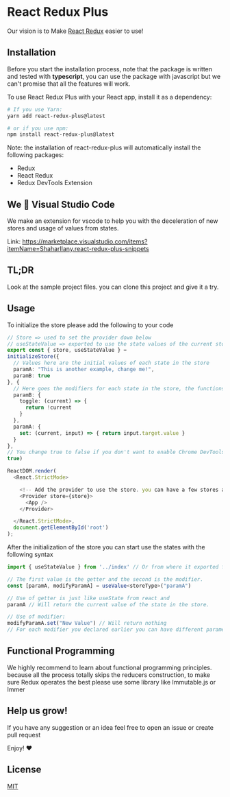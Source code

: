 # React Redux Plus

Our vision is to Make [React Redux](https://github.com/reduxjs/react-redux) easier to use!


## Installation

Before you start the installation process, note that the package is written and tested with **typescript**, you can use the package with javascript but we can't promise that all the features will work.

To use React Redux Plus with your React app, install it as a dependency:

```bash
# If you use Yarn:
yarn add react-redux-plus@latest

# or if you use npm:
npm install react-redux-plus@latest
```

Note: the installation of react-redux-plus will automatically install the following packages:

- Redux
- React Redux
- Redux DevTools Extension

## We 💖 Visual Studio Code

We make an extension for vscode to help you with the deceleration of new stores and usage of values from states.

Link:
https://marketplace.visualstudio.com/items?itemName=ShaharIlany.react-redux-plus-snippets

## TL;DR

Look at the sample project files. you can clone this project and give it a try.

## Usage

To initialize the store please add the following to your code

```typescript
// Store => used to set the provider down below
// useStateValue => exported to use the state values of the current store.
export const { store, useStateValue } =
initializeStore({
  // Values here are the initial values of each state in the store
  paramA: "This is another example, change me!",
  paramB: true
}, {
  // Here goes the modifiers for each state in the store, the functions inside each object must have current parameter and return the new value after the change
  paramB: {
    toggle: (current) => {
      return !current
    }
  },
  paramA: {
    set: (current, input) => { return input.target.value }
  }
}, 
// You change true to false if you don't want to enable Chrome DevTools'
true)

ReactDOM.render(
  <React.StrictMode>

    <!-- Add the provider to use the store. you can have a few stores and set a few providers just like regular react redux -->
    <Provider store={store}>
      <App />
    </Provider>

  </React.StrictMode>,
  document.getElementById('root')
);

```

After the initialization of the store you can start use the states with the following syntax

```typescript
import { useStateValue } from '../index' // Or from where it exported from

// The first value is the getter and the second is the modifier.
const [paramA, modifyParamA] = useValue<storeType>("paramA")

// Use of getter is just like useState from react and
paramA // Will return the current value of the state in the store.

// Use of modifier:
modifyParamA.set("New Value") // Will return nothing
// For each modifier you declared earlier you can have different parameters
```

## Functional Programming

We highly recommend to learn about functional programming principles. because all the process totally skips the reducers construction, to make sure Redux operates the best please use some library like Immutable.js or Immer

## Help us grow!

If you have any suggestion or an idea feel free to open an issue or create pull request

Enjoy! ♥

## License

[MIT](LICENSE)